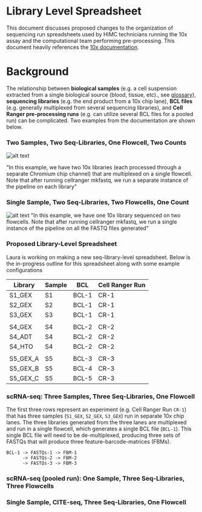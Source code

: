 # Library Level Spreadsheet
This document discusses proposed changes to the organization of sequencing run spreadsheets used by HIMC technicians running the 10x assay and the computational team performing pre-processing. This document heavily references the [10x documentation](https://support.10xgenomics.com/single-cell-gene-expression/software/pipelines/latest/using/mkfastq).

# Background
The relationship between **biological samples** (e.g. a cell suspension extracted from a single biological source (blood, tissue, etc)., see [glossary](https://support.10xgenomics.com/single-cell-gene-expression/software/pipelines/latest/glossary)), **sequencing libraries** (e.g. the end product from a 10x chip lane), **BCL files** (e.g. generally multiplexed from several sequencing libraries), and **Cell Ranger pre-processing runs** (e.g. can utilize several BCL files for a pooled run) can be complicated. Two examples from the documentation are shown below.

### Two Samples, Two Seq-Libraries, One Flowcell, Two Counts
![alt text](https://support.10xgenomics.com/img/mkfastq-1.png "")

"In this example, we have two 10x libraries (each processed through a separate Chromium chip channel) that are multiplexed on a single flowcell. Note that after running cellranger mkfastq, we run a separate instance of the pipeline on each library"

### Single Sample, Two Seq-Libraries, Two Flowcells, One Count
![alt text](https://support.10xgenomics.com/img/mkfastq-2.png "")
"In this example, we have one 10x library sequenced on two flowcells. Note that after running cellranger mkfastq, we run a single instance of the pipeline on all the FASTQ files generated"

### Proposed Library-Level Spreadsheet
Laura is working on making a new seq-library-level spreadsheet. Below is the in-progress outline for this spreadsheet along with some example configurations

| Library  | Sample  | BCL  | Cell Ranger Run  |   
|---|---|---|---|
| S1_GEX  | S1  | BCL-1  | CR-1  |   
| S2_GEX  | S2  | BCL-1  | CR-1  |   
| S3_GEX  | S3  | BCL-1  | CR-1  |  
|   |   |   |  |  
| S4_GEX  | S4  | BCL-2  | CR-2  |   
| S4_ADT  | S4  | BCL-2  | CR-2  |   
| S4_HTO  | S4  | BCL-2  | CR-2  |  
|   |   |   |  |  
| S5_GEX_A  | S5  | BCL-3  | CR-3  |
| S5_GEX_B  | S5  | BCL-4  | CR-3  |   
| S5_GEX_C  | S5  | BCL-5  | CR-3  |  

### scRNA-seq: Three Samples, Three Seq-Libraries, One Flowcell
The first three rows represent an experiment (e.g. Cell Ranger Run `CR-1`) that has three samples (`S1_GEX`, `S2_GEX`, `S3_GEX`) run in separate 10x chip lanes. The three libraries generated from the three lanes are multiplexed and run in a single flowcell, which generates a single BCL file (`BCL-1`). This single BCL file will need to be de-multiplexed, producing three sets of FASTQs that will produce three feature-barcode-matrices (FBMs). 

```
BCL-1 -> FASTQs-1 -> FBM-1
      -> FASTQs-2 -> FBM-2
      -> FASTQs-3 -> FBM-3
```

### scRNA-seq (pooled run): One Sample, Three Seq-Libraries, Three Flowcells



### Single Sample, CITE-seq, Three Seq-Libraries, One Flowcell
